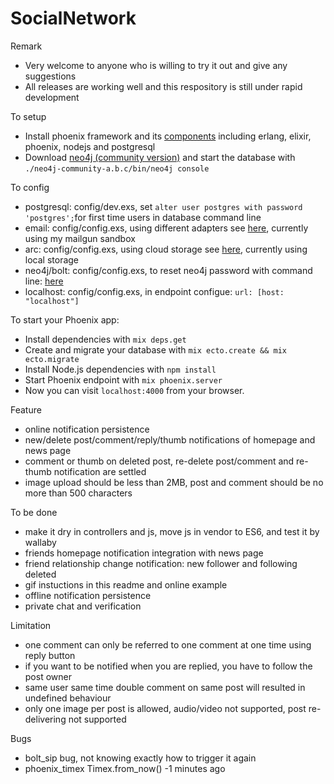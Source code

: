 # SocialNetwork

Remark
  
  * Very welcome to anyone who is willing to try it out and give any suggestions
  * All releases are working well and this respository is still under rapid development

To setup

  * Install phoenix framework and its [components](http://www.phoenixframework.org/docs/installation) including erlang, elixir, phoenix, nodejs and postgresql
  * Download [neo4j (community version)](https://neo4j.com/download/community-edition/) and start the database with `./neo4j-community-a.b.c/bin/neo4j console`
  
To config

  * postgresql: config/dev.exs, set `alter user postgres with password 'postgres';`for first time users in database command line
  * email: config/config.exs, using different adapters see [here](https://github.com/smpallen99/coherence#configuring-the-swoosh-email-adapter), currently using my mailgun sandbox
  * arc: config/config.exs, using cloud storage see [here](https://github.com/stavro/arc), currently using local storage
  * neo4j/bolt: config/config.exs, to reset neo4j password with command line: [here](http://430.io/change-neo4j-default-password-in-command-line/)
  * localhost: config/config.exs, in endpoint configue: `url: [host: "localhost"]`

To start your Phoenix app:

  * Install dependencies with `mix deps.get`
  * Create and migrate your database with `mix ecto.create && mix ecto.migrate`
  * Install Node.js dependencies with `npm install`
  * Start Phoenix endpoint with `mix phoenix.server`
  * Now you can visit `localhost:4000` from your browser.

Feature

  * online notification persistence
  * new/delete post/comment/reply/thumb notifications of homepage and news page
  * comment or thumb on deleted post, re-delete post/comment and re-thumb notification are settled
  * image upload should be less than 2MB, post and comment should be no more than 500 characters
  
To be done
  
  * make it dry in controllers and js, move js in vendor to ES6, and test it by wallaby
  * friends homepage notification integration with news page
  * friend relationship change notification: new follower and following deleted
  * gif instuctions in this readme and online example
  * offline notification persistence
  * private chat and verification

Limitation

  * one comment can only be referred to one comment at one time using reply button
  * if you want to be notified when you are replied, you have to follow the post owner
  * same user same time double comment on same post will resulted in undefined behaviour
  * only one image per post is allowed, audio/video not supported, post re-delivering not supported
  
Bugs
  
  * bolt_sip bug, not knowing exactly how to trigger it again
  * phoenix_timex Timex.from_now() -1 minutes ago 
